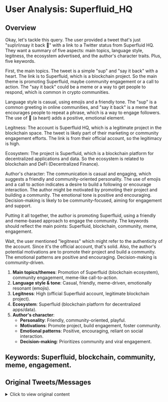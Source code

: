 # User Analysis: Superfluid_HQ

## Overview

<think>
Okay, let's tackle this query. The user provided a tweet that's just "sup\n\nsay it back 💚" with a link to a Twitter status from Superfluid HQ. They want a summary of five aspects: main topics, language style, legitness, the ecosystem advertised, and the author's character traits. Plus, five keywords.

First, the main topics. The tweet is a simple "sup" and "say it back" with a heart. The link is to Superfluid, which is a blockchain project. So the main theme is promoting Superfluid, maybe community engagement or a call to action. The "say it back" could be a meme or a way to get people to respond, which is common in crypto communities.

Language style is casual, using emojis and a friendly tone. The "sup" is a common greeting in online communities, and "say it back" is a meme that encourages people to repeat a phrase, which is a way to engage followers. The use of 💚 (a heart) adds a positive, emotional element.

Legitness: The account is Superfluid HQ, which is a legitimate project in the blockchain space. The tweet is likely part of their marketing or community engagement efforts. The link is from their official account, so the legitimacy is high.

Ecosystem: The project is Superfluid, which is a blockchain platform for decentralized applications and data. So the ecosystem is related to blockchain and DeFi (Decentralized Finance).

Author's character: The communication is casual and engaging, which suggests a friendly and community-oriented personality. The use of emojis and a call to action indicates a desire to build a following or encourage interaction. The author might be motivated by promoting their project and building a community. The emotional tone is positive and encouraging. Decision-making is likely to be community-focused, aiming for engagement and support.

Putting it all together, the author is promoting Superfluid, using a friendly and meme-based approach to engage the community. The keywords should reflect the main points: Superfluid, blockchain, community, meme, engagement.

Wait, the user mentioned "legitness" which might refer to the authenticity of the account. Since it's the official account, that's solid. Also, the author's potential motivations are to promote their project and build a community. The emotional patterns are positive and encouraging. Decision-making is community-driven.
</think>

1. **Main topics/themes**: Promotion of Superfluid (blockchain ecosystem), community engagement, meme-like call-to-action.  
2. **Language style & tone**: Casual, friendly, meme-driven, emotionally resonant (emojis).  
3. **Legitness**: High (official Superfluid account, legitimate blockchain project).  
4. **Ecosystem**: Superfluid (blockchain platform for decentralized apps/data).  
5. **Author's character**:  
   - **Personality**: Friendly, community-oriented, playful.  
   - **Motivations**: Promote project, build engagement, foster community.  
   - **Emotional patterns**: Positive, encouraging, reliant on social interaction.  
   - **Decision-making**: Prioritizes community and viral engagement.  

**Keywords**: Superfluid, blockchain, community, meme, engagement.
---
## Original Tweets/Messages

<details>
<summary>Click to view original content</summary>

| Type | Content |
|------|---------|
| messages | sup

say it back 💚 |

</details>
